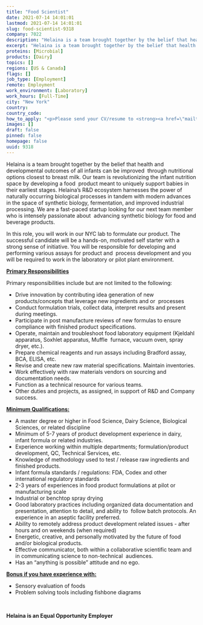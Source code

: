 ```yaml
---
title: "Food Scientist"
date: 2021-07-14 14:01:01
lastmod: 2021-07-14 14:01:01
slug: food-scientist-9318
company: 7022
description: "Helaina is a team brought together by the belief that health and developmental outcomes of all infants can be improved  through nutritional options closest to breast milk. Our team is revolutionizing the infant nutrition space by developing a food  product meant to uniquely support babies in their earliest stages. Helaina’s R&D ecosystem harnesses the power of naturally occurring biological processes in tandem with modern advances in the space of synthetic biology, fermentation, and improved industrial processing."
excerpt: "Helaina is a team brought together by the belief that health and developmental outcomes of all infants can be improved  through nutritional options closest to breast milk. Our team is revolutionizing the infant nutrition space by developing a food  product meant to uniquely support babies in their earliest stages. Helaina’s R&D ecosystem harnesses the power of naturally occurring biological processes in tandem with modern advances in the space of synthetic biology, fermentation, and improved industrial processing."
proteins: [Microbial]
products: [Dairy]
topics: []
regions: [US & Canada]
flags: []
job_type: [Employment]
remote: Employment
work_environment: [Laboratory]
work_hours: [Full-Time]
city: "New York"
country: 
country_code: 
how_to_apply: "<p>Please send your CV/resume to <strong><a href=\"mailto:careers@myhelaina.com\">careers@myhelaina.com</a></strong></p>"
images: []
draft: false
pinned: false
homepage: false
uuid: 9318
---
```

<p>Helaina is a team brought together by the belief that health and developmental outcomes of all infants can be improved  through nutritional options closest to breast milk. Our team is revolutionizing the infant nutrition space by developing a food  product meant to uniquely support babies in their earliest stages. Helaina’s R&D ecosystem harnesses the power of naturally occurring biological processes in tandem with modern advances in the space of synthetic biology, fermentation, and improved industrial processing. We are a fast-paced startup looking for our next team member who is intensely passionate about  advancing synthetic biology for food and beverage products. </p>
<p>In this role, you will work in our NYC lab to formulate our product. The successful candidate will be a hands-on, motivated self starter with a strong sense of initiative. You will be responsible for developing and performing various assays for product and  process development and you will be required to work in the laboratory or pilot plant environment.  </p>
<p><strong><u>Primary Responsibilities</u></strong><strong> </strong></p>
<p>Primary responsibilities include but are not limited to the following: </p>
<ul>
<li>Drive innovation by contributing idea generation of new products/concepts that leverage new ingredients and or  processes </li>
<li>Conduct formulation trials, collect data, interpret results and present during meetings.</li>
<li>Participate in post manufacture reviews of new formulas to ensure compliance with finished product specifications.</li>
<li>Operate, maintain and troubleshoot food laboratory equipment (Kjeldahl apparatus, Soxhlet apparatus, Muffle  furnace, vacuum oven, spray dryer, etc.). </li>
<li>Prepare chemical reagents and run assays including Bradford assay, BCA, ELISA, etc. </li>
<li>Revise and create new raw material specifications. Maintain inventories. </li>
<li>Work effectively with raw materials vendors on sourcing and documentation needs. </li>
<li>Function as a technical resource for various teams.  </li>
<li>Other duties and projects, as assigned, in support of R&D and Company success. </li>
</ul>
<p><strong><u>Minimum Qualifications:</u></strong><strong> </strong></p>
<ul>
<li>A master degree or higher in Food Science, Dairy Science, Biological Sciences, or related discipline</li>
<li>Minimum of 5-7 years of product development experience in dairy, infant formula or related industries.</li>
<li>Experience working within multiple departments; formulation/product development, QC, Technical Services, etc.</li>
<li>Knowledge of methodology used to test / release raw ingredients and finished products. </li>
<li>Infant formula standards / regulations: FDA, Codex and other international regulatory standards</li>
<li>2-3 years of experiences in food product formulations at pilot or manufacturing scale  </li>
<li>Industrial or benchtop spray drying </li>
<li>Good laboratory practices including organized data documentation and presentation, attention to detail, and ability to  follow batch protocols. An experience in an aseptic facility preferred. </li>
<li>Ability to remotely address product development related issues - after hours and on weekends (when required)</li>
<li>Energetic, creative, and personally motivated by the future of food and/or biological products.</li>
<li>Effective communicator, both within a collaborative scientific team and in communicating science to non-technical  audiences. </li>
<li>Has an “anything is possible” attitude and no ego. </li>
</ul>
<p><strong><u>Bonus if you have experience with:</u></strong><strong> </strong></p>
<ul>
<li>Sensory evaluation of foods </li>
<li>Problem solving tools including fishbone diagrams </li>
</ul>
<p> </p>
<p><strong>Helaina is an Equal Opportunity Employer </strong></p>
<p> </p>
